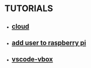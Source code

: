 # TUTORIALS

- ## [cloud](https://github.com/mattwhite180/mattwhite180/tree/master/tutorials/cloud/README.md)
- ## [add user to raspberry pi](https://github.com/mattwhite180/mattwhite180/tree/master/tutorials/add_user.md)
- ## [vscode-vbox](https://github.com/mattwhite180/mattwhite180/tree/master/tutorials/vscode-vbox.md)
